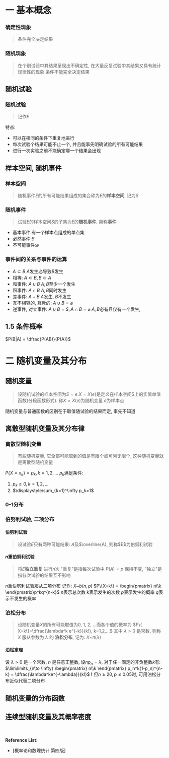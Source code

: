 # 一 基本概念
### 确定性现象
> 条件完全决定结果
### 随机现象
> 在个别试验中其结果呈现出不确定性, 在大量反复试验中其结果又具有统计规律性的现象
> 条件不能完全决定结果

## 随机试验
### 随机试验
> 记作$E$

特点:
- 可以在相同的条件下重复地进行
- 每次试验个结果可能不止一个, 并且能事先明确试验的所有可能结果
- 进行一次实验之前不能确定哪一个结果会出现

## 样本空间, 随机事件
### 样本空间
> 随机事件$E$的所有可能结果组成的集合称为$E$的**样本空间**, 记为$S$

### 随机事件
> 试验$E$的样本空间$S$的子集为$E$的**随机事件**, 简称**事件**

- 基本事件:有一个样本点组成的单点集
- 必然事件:$S$
- 不可能事件:$\varnothing$

### 事件间的关系与事件的运算
- $A\subset B$ $A$发生必导致$B$发生
- 相等: $A\subset B, B\subset A$
- 和事件: $A\cup B$ $A, B$至少一个发生
- 积事件: $A\cap B$ $A, B$同时发生
- 差事件: $A - B$ $A$发生, $B$不发生
- 互不相容的, 互斥的: $A\cup B = \varnothing$
- 逆事件, 对立事件: $A\cup B = S, A\cap B = \varnothing$ $A, B$必有且仅有一个发生,

## 1.5 条件概率
$P(B|A) = \dfrac{P(AB)}{P(A)}$

# 二 随机变量及其分布
## 随机变量
> 设随机试验的样本空间为$S={e}. X=X(e)$是定义在样本空间S上的实值单值函数(分段函数形式). 称$X=X(e)$为随机变量
> $e$为样本点

随机变量与普通函数的区别在于取值随试验的结果而定, 事先不知道

## 离散型随机变量及其分布律
### 离散型随机变量
> 有些随机变量, 它全部可能取到的值是有限个或可列无限个, 这种随机变量就是离散型随机变量

$P\{X = x_k\} = p_k, k=1,2,...$
$p_k$满足条件:
1. $p_k\ge0, k=1,2,...$
2. $\displaystyle\sum_{k=1}^\infty p_k=1$

### 0-1分布
### 伯努利试验, 二项分布
#### 伯努利试验
> 设试验$E$只有两种可能结果: $A$及$\overline{A}, 则称$E$为伯努利试验

#### $n$重伯努利试验
> 将$E$**独立重复** 进行$n$次
> "重复"是指每次试验中 $P(A)=p$ 保持不变, "独立"是指各次试验的结果互不影响

$n$重伯努利试验服从二项分布 记作:
$X\text{\textasciitilde} b(n, p)$
$P\{X=k\} = \begin{pmatrix} n\\k \end{pmatrix}p^kq^{n-k}$
$n$表示总次数
$k$表示发生的次数
$p$表示发生的概率
$q$表示不发生的概率

### 泊松分布
> 设随机变量$X$的所有可能取值为0, 1, 2, ...而各个值的概率为
> $P\{ X=k\}=\dfrac{\lambda^k e^{-k}}{k!}, k=1,2,...$
> 其中 $\lambda > 0$ 是常数, 则称 $X$ 服从参数为 $\lambda$ 的 **泊松分布**, 记为:
$X\text{\textasciitilde} \pi(\lambda)$

#### 泊松定理
设 $\lambda \gt 0$ 是一个常数, $n$ 是任意正整数, 设$np_n=\lambda$, 对于任一固定的非负整数$k$有:
$\lim\limits_{n\to \infty} \begin{pmatrix} n\\k \end{pmatrix} p_n^k(1-p_n)^{n-k} = \dfrac{\lambda^ke^{-\lambda}}{k!}$
**!** 但$n\ge20, p\le0.05$时, 可用泊松分布近似代替二项分布

## 随机变量的分布函数

## 连续型随机变量及其概率密度


</br></br><b>Reference List</b>:
- [概率论和数理统计 第四版]
